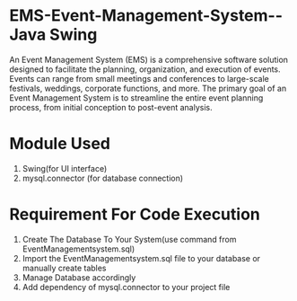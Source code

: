 # EMS-Event-Management-System--Java Swing
An Event Management System (EMS) is a comprehensive software solution designed to facilitate the planning, organization, and execution of events. Events can range from small meetings and conferences to large-scale festivals, weddings, corporate functions, and more. The primary goal of an Event Management System is to streamline the entire event planning process, from initial conception to post-event analysis.

# Module Used
1. Swing(for UI interface)
2. mysql.connector (for database connection)

# Requirement For Code Execution
1. Create The Database To Your System(use command from EventManagementsystem.sql)
2. Import the EventManagementsystem.sql file to your database or manually create tables
3. Manage Database accordingly
4. Add dependency of mysql.connector to your project file
   
